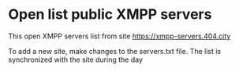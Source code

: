 

# Open list public XMPP servers

This open XMPP servers list from site https://xmpp-servers.404.city 

To add a new site, make changes to the servers.txt file. The list is synchronized with the site during the day

